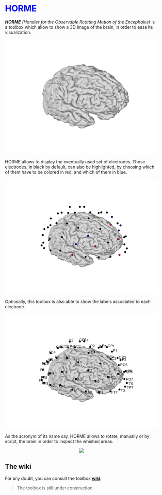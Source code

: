 # <span style="color:blue">HORME</span>

***HORME*** *(Handler for the Observable Rotating Motion of the Encephalos)* is a toolbox which allow to
show a 3D image of the brain, in order to ease its visualization.

<p align="center">
  <img src="Images\brain.png" width="600" title="3D brain">
</p>

HORME allows to display the eventually used set of electrodes. These electrodes, in black by default, can 
also be highlighted, by choosing which of them have to be colored in red, and which of them in blue.

<p align="center">
  <img src="Images\highlight.png" width="600" title="Electrodes">
</p>


Optionally, this toolbox is also able to show the labels associated to each electrode.

<p align="center">
  <img src="Images\labels.png" width="600" title="Labels">
</p>

As the acronym of its name say, HORME allows to rotate, manually or by script, the brain in order to inspect the
whished areas.

<p align="center">
<img src="Images\rotating_brain.gif" width="600">
</p>


## The wiki
For any doubt, you can consult the toolbox [**wiki**](https://github.com/smlacava/Horme/wiki/Home). 

> The toolbox is still under construction
